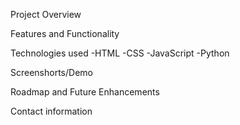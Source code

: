 Project Overview



Features and Functionality




Technologies used
-HTML
-CSS
-JavaScript
-Python



Screenshorts/Demo


Roadmap and Future Enhancements


Contact information